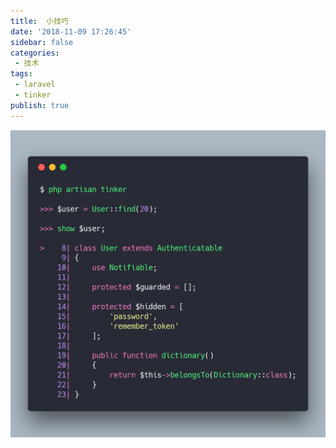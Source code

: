 ```yaml
---
title:  小技巧
date: '2018-11-09 17:26:45'
sidebar: false
categories:
 - 技术
tags:
 - laravel
 - tinker
publish: true
---
```



![2018_11_09_zXe9eccBIH.png](../images/2018_11_09_zXe9eccBIH.png)